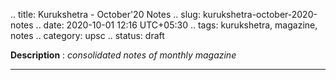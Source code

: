 .. title: Kurukshetra - October'20 Notes
.. slug: kurukshetra-october-2020-notes
.. date: 2020-10-01 12:16 UTC+05:30
.. tags: kurukshetra, magazine, notes
.. category: upsc
.. status: draft

**Description** : *consolidated notes of monthly magazine*

***
<!-- TEASER_END -->